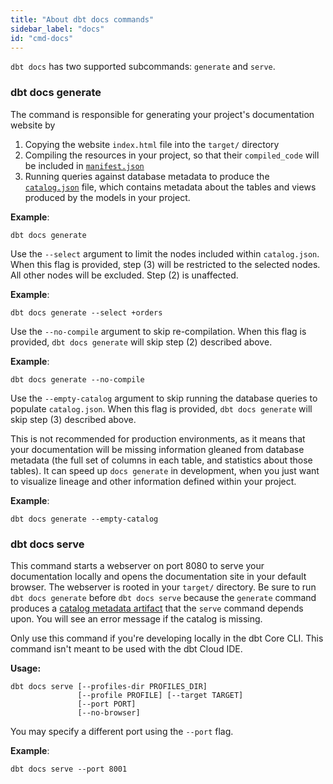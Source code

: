 ```yaml
---
title: "About dbt docs commands"
sidebar_label: "docs"
id: "cmd-docs"
---
```


`dbt docs` has two supported subcommands: `generate` and `serve`.

### dbt docs generate

The command is responsible for generating your project's documentation website by

1. Copying the website `index.html` file into the `target/` directory 
2. Compiling the resources in your project, so that their `compiled_code` will be included in [`manifest.json`](/reference/artifacts/manifest-json)
3. Running queries against database metadata to produce the [`catalog.json`](/reference/artifacts/catalog-json) file, which contains metadata about the tables and <Term id="view">views</Term> produced by the models in your project.

**Example**:
```
dbt docs generate
```

<VersionBlock firstVersion="1.7">

Use the `--select` argument to limit the nodes included within `catalog.json`. When this flag is provided, step (3) will be restricted to the selected nodes. All other nodes will be excluded. Step (2) is unaffected.

**Example**:
```shell
dbt docs generate --select +orders
```

</VersionBlock>


Use the `--no-compile` argument to skip re-compilation. When this flag is provided, `dbt docs generate` will skip step (2) described above.

**Example**:
```
dbt docs generate --no-compile
```

<VersionBlock firstVersion="1.6">

Use the `--empty-catalog` argument to skip running the database queries to populate `catalog.json`. When this flag is provided, `dbt docs generate` will skip step (3) described above.

This is not recommended for production environments, as it means that your documentation will be missing information gleaned from database metadata (the full set of columns in each table, and statistics about those tables). It can speed up `docs generate` in development, when you just want to visualize lineage and other information defined within your project.

**Example**:
```
dbt docs generate --empty-catalog
```

</VersionBlock>

### dbt docs serve
This command starts a webserver on port 8080 to serve your documentation locally and opens the documentation site in your default browser. The webserver is rooted in your `target/` directory. Be sure to run `dbt docs generate` before `dbt docs serve` because the  `generate` command produces a [catalog metadata artifact](/reference/artifacts/catalog-json) that the `serve` command depends upon. You will see an error message if the catalog is missing.  

Only use this command if you're developing locally in the dbt Core CLI. This command isn't meant to be used with the dbt Cloud IDE.

**Usage:**
```
dbt docs serve [--profiles-dir PROFILES_DIR]
               [--profile PROFILE] [--target TARGET]
               [--port PORT]
               [--no-browser]
```

You may specify a different port using the `--port` flag.

**Example**:
```
dbt docs serve --port 8001
```

